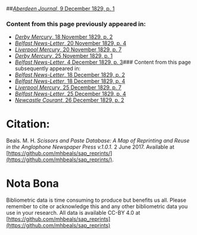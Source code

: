 ##[*Aberdeen Journal*, 9 December 1829, p. 1](https://mhbeals.github.io/sap_html/Aberdeen-Journal/Aberdeen-Journal-9-December-1829-p-1)

### Content from this page previously appeared in:
+ [*Derby Mercury*, 18 November 1829, p. 2](https://mhbeals.github.io/sap_html/Derby-Mercury/Derby-Mercury-18-November-1829-p-2)
+ [*Belfast News-Letter*, 20 November 1829, p. 4](https://mhbeals.github.io/sap_html/Belfast-News-Letter/Belfast-News-Letter-20-November-1829-p-4)
+ [*Liverpool Mercury*, 20 November 1829, p. 7](https://mhbeals.github.io/sap_html/Liverpool-Mercury/Liverpool-Mercury-20-November-1829-p-7)
+ [*Derby Mercury*, 25 November 1829, p. 1](https://mhbeals.github.io/sap_html/Derby-Mercury/Derby-Mercury-25-November-1829-p-1)
+ [*Belfast News-Letter*, 4 December 1829, p. 3](https://mhbeals.github.io/sap_html/Belfast-News-Letter/Belfast-News-Letter-4-December-1829-p-3)### Content from this page subsequently appeared in:
+ [*Belfast News-Letter*, 18 December 1829, p. 2](https://mhbeals.github.io/sap_html/Belfast-News-Letter/Belfast-News-Letter-18-December-1829-p-2)
+ [*Belfast News-Letter*, 18 December 1829, p. 4](https://mhbeals.github.io/sap_html/Belfast-News-Letter/Belfast-News-Letter-18-December-1829-p-4)
+ [*Liverpool Mercury*, 25 December 1829, p. 7](https://mhbeals.github.io/sap_html/Liverpool-Mercury/Liverpool-Mercury-25-December-1829-p-7)
+ [*Belfast News-Letter*, 25 December 1829, p. 4](https://mhbeals.github.io/sap_html/Belfast-News-Letter/Belfast-News-Letter-25-December-1829-p-4)
+ [*Newcastle Courant*, 26 December 1829, p. 2](https://mhbeals.github.io/sap_html/Newcastle-Courant/Newcastle-Courant-26-December-1829-p-2)
                    
# Citation: 

Beals. M. H. *Scissors and Paste Database: A Map of Reprinting and Reuse in the Anglophone Newspaper Press v.1.0.1.* 2 June 2017. Available at [https://github.com/mhbeals/sap_reprints/](https://github.com/mhbeals/sap_reprints/). 
                    
# Nota Bona

Bibliometric data is time consuming to produce but benefits us all. Please remember to cite or acknowledge this and any other bibliometric data you use in your research. All data is available CC-BY 4.0 at [https://github.com/mhbeals/sap_reprints](https://github.com/mhbeals/sap_reprints)